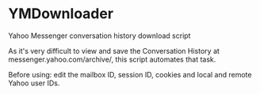 # YMDownloader
Yahoo Messenger conversation history download script

As it's very difficult to view and save the Conversation History at messenger.yahoo.com/archive/, this script automates that task. 

Before using: edit the mailbox ID, session ID, cookies and local and remote Yahoo user IDs. 